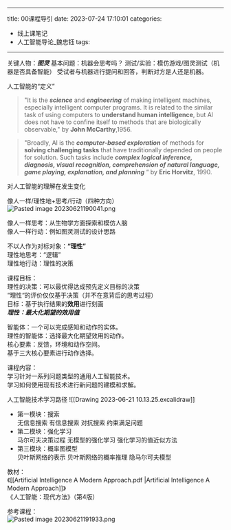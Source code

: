 
---
title: 00课程导引
date: 2023-07-24 17:10:01
categories:
  - 线上课笔记
  - 人工智能导论_魏忠钰
tags:
---
关键人物：***图灵***
基本问题：机器会思考吗？
测试/实验：模仿游戏/图灵测试（机器是否具备智能）
受试者与机器进行提问和回答，判断对方是人还是机器。

人工智能的“定义”
>"It is the ***science*** and ***engineering*** of making intelligent machines, especially intelligent computer programs. It is related to the similar task of using computers to **understand human intelligence**, but Al does not have to confine itself to methods that are biologically observable,"    by **John McCarthy**,1956.

>"Broadly, Al is the ***computer-based exploration*** of methods for  **solving challenging tasks** that have traditionally depended on people for solution. Such tasks include ***complex logical inference, diagnosis, visual recognition, comprehension of natural language, game playing, explanation, and planning*** “    by **Eric Horvitz**, 1990.

对人工智能的理解在发生变化

像人一样/理性地+思考/行动（四种方向）
![Pasted image 20230621190041.png](https://cdn.jsdelivr.net/gh/shengquansu/pic-bed@main/Pasted%20image%2020230621190041.png)




像人一样思考：从生物学方面探索和模仿人脑  
像人一样行动：例如图灵测试的设计思路  

不以人作为对标对象：**“理性”**   
理性地思考：“逻辑”  
理性地行动：理性的决策

课程目标：  
理性的决策：可以最优得达成预先定义目标的决策  
“理性“的评价仅仅基于决策（并不在意背后的思考过程）  
目标：基于执行结果的**效用**进行刻画  
***理性：最大化期望的效用值***   

智能体：一个可以完成感知和动作的实体。  
理性的智能体：选择最大化期望效用的动作。  
核心要素：反馈，环境和动作空间。  
基于三大核心要素进行动作选择。  

课程内容：  
学习针对一系列问题类型的通用人工智能技术。  
学习如何使用现有技术进行新问题的建模和求解。

人工智能技术学习路径
![[Drawing 2023-06-21 10.13.25.excalidraw]]

- 第一模块：搜索  
	无信息搜索
	有信息搜索
	对抗搜索
	约束满足问题
- 第二模块：强化学习  
	马尔可夫决策过程
	无模型的强化学习
	强化学习的值近似方法
- 第三模块：概率图模型  
	贝叶斯网络的表示
	贝叶斯网络的概率推理
	隐马尔可夫模型

教材：  
《[[Artificial Intelligence A Modern Approach.pdf |Artificial Intelligence A Modern Approach]]》  
《人工智能：现代方法》（第4版）

参考课程：  
![Pasted image 20230621191933.png](https://cdn.jsdelivr.net/gh/shengquansu/pic-bed@main/Pasted%20image%2020230621191933.png)
